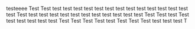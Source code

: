testeeee
Test
Test
test
test
test
test
test
test
test
test
test
test
test
test
test
test
Test
test
test
test
test
test
test
test
test
test
test
test
Test
Test
test
Test
test
test
test
test
test
Test
Test
Test
Test
test
Test
Test
Test
test
test
test
T
